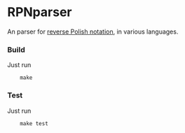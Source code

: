 # RPNparser

An parser for [reverse Polish notation](https://en.wikipedia.org/wiki/Reverse_Polish_notation), in various languages.

### Build

Just run

        make

### Test

Just run

        make test
